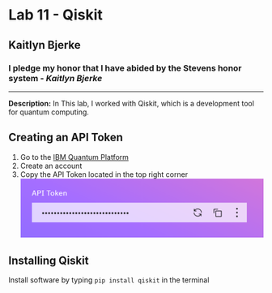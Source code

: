 # Lab 11 - Qiskit
## Kaitlyn Bjerke
### I pledge my honor that I have abided by the Stevens honor system - *Kaitlyn Bjerke*
---
**Description:** In This lab, I worked with Qiskit, which is a development tool for quantum computing.

Creating an API Token
---
1. Go to the [IBM Quantum Platform](https://quantum.ibm.com/)
2. Create an account
3. Copy the API Token located in the top right corner
![API Token](https://github.com/kaitlynbjerke/Images/blob/main/APIToken.png)

Installing Qiskit
---
Install software by typing `pip install qiskit` in the terminal
